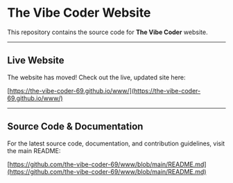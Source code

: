# The Vibe Coder Website

This repository contains the source code for **The Vibe Coder** website.

---

## Live Website

The website has moved! Check out the live, updated site here:

[https://the-vibe-coder-69.github.io/www/](https://the-vibe-coder-69.github.io/www/)

---

## Source Code & Documentation

For the latest source code, documentation, and contribution guidelines, visit the main README:

[https://github.com/the-vibe-coder-69/www/blob/main/README.md](https://github.com/the-vibe-coder-69/www/blob/main/README.md)
